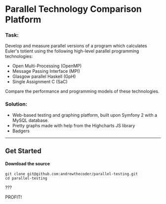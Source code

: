 Parallel Technology Comparison Platform
========================

### Task:
Develop and measure parallel versions of a program which calculates Euler's totient using the following high-level parallel programming technologies:

* Open Multi-Processing (OpenMP) 
* Message Passing Interface (MPI)
* Glasgow parallel Haskell (GpH)
* Single Assignment C (SaC)

Compare the performance and programming models of these technologies.

### Solution:
* Web-based testing and graphing platform, built upon Symfony 2 with a MySQL database.
* Pretty graphs made with help from the Highcharts JS library
* Badgers

-------------------------------
## Get Started

#### Download the source
````
git clone git@github.com:andrewthecoder/parallel-testing.git
cd parallel-testing
````
???

PROFIT!
